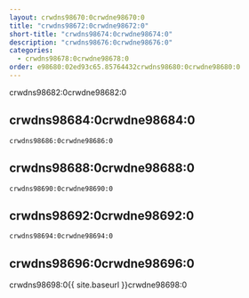 ```yaml
---
layout: crwdns98670:0crwdne98670:0
title: "crwdns98672:0crwdne98672:0"
short-title: "crwdns98674:0crwdne98674:0"
description: "crwdns98676:0crwdne98676:0"
categories:
  - crwdns98678:0crwdne98678:0
order: e98680:02ed93c65.85764432crwdns98680:0crwdne98680:0
---
```

crwdns98682:0crwdne98682:0

## crwdns98684:0crwdne98684:0

    crwdns98686:0crwdne98686:0
    

## crwdns98688:0crwdne98688:0

    crwdns98690:0crwdne98690:0
    

## crwdns98692:0crwdne98692:0

    crwdns98694:0crwdne98694:0
    

## crwdns98696:0crwdne98696:0

crwdns98698:0{{ site.baseurl }}crwdne98698:0